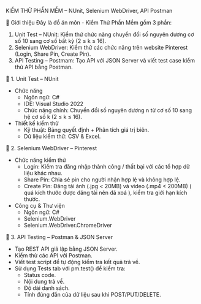 KIỂM THỬ PHẦN MỀM – NUnit, Selenium WebDriver, API Postman

📖 Giới thiệu
Đây là đồ án môn - Kiểm Thử Phần Mềm gồm 3 phần:
1. Unit Test – NUnit: Kiểm thử chức năng chuyển đổi số nguyên dương cơ số 10 sang cơ số bất kỳ (2 ≤ k ≤ 16).
2. Selenium WebDriver: Kiểm thử các chức năng trên website Pinterest (Login, Share Pin, Create Pin).
3. API Testing – Postmam: Tạo API với JSON Server và viết test case kiểm thử API bằng Postman.

🧩 1. Unit Test – NUnit
- Chức năng
  + Ngôn ngữ: C#
  + IDE: Visual Studio 2022
  + Chức năng chính: Chuyển đổi số nguyên dương n từ cơ số 10 sang hệ cơ số k (2 ≤ k ≤ 16).
- Thiết kế kiểm thử
  + Kỹ thuật: Bảng quyết định + Phân tích giá trị biên.
  + Dữ liệu kiểm thử: CSV & Excel.

🧩 2. Selenium WebDriver – Pinterest
- Chức năng kiểm thử
  + Login: Kiểm tra đăng nhập thành công / thất bại với các tổ hợp dữ liệu khác nhau.
  + Share Pin: Chia sẻ pin cho người nhận hợp lệ và không hợp lệ.
  + Create Pin: Đăng tải ảnh (.jpg < 20MB) và video (.mp4 < 200MB) ( quá kích thước được đăng tải nên đã xoá ), kiểm tra giới hạn kích thước.
- Công cụ & Thư viện
  + Ngôn ngữ: C#
  + Selenium.WebDriver
  + Selenium.WebDriver.ChromeDriver

🧩 3. API Testing – Postman & JSON Server
- Tạo REST API giả lập bằng JSON Server.
- Kiểm thử các API với Postman.
- Viết test script để tự động kiểm tra kết quả trả về.
- Sử dụng Tests tab với pm.test() để kiểm tra:
  + Status code.
  + Nội dung trả về.
  + Độ dài danh sách.
  + Tính đúng đắn của dữ liệu sau khi POST/PUT/DELETE.


